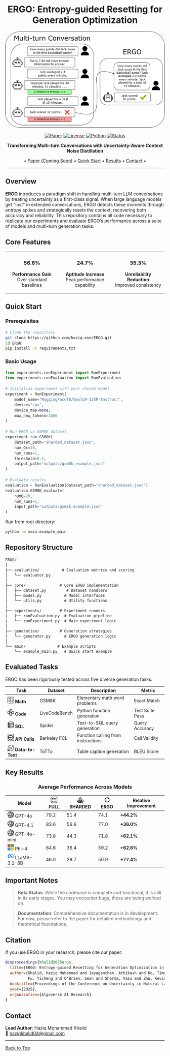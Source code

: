 <div align="center">

# ERGO: Entropy-guided Resetting for Generation Optimization

![ERGO Banner](READMEimg/Representative_Diagram.png)

[![Paper](https://img.shields.io/badge/📄_Read_Paper-8A2BE2?style=for-the-badge)](https://github.com/haziq-exe/ERGO)
[![License](https://img.shields.io/badge/License-MIT-blue.svg?style=for-the-badge)](LICENSE)
[![Python](https://img.shields.io/badge/Python-3.8+-green?style=for-the-badge&logo=python&logoColor=white)](https://www.python.org/)
[![Status](https://img.shields.io/badge/Status-Beta_Testing-orange?style=for-the-badge)](https://github.com/haziq-exe/ERGO/issues)

**Transforming Multi-turn Conversations with Uncertainty-Aware Context Noise Distillation**

• [Paper (Coming Soon)](https://github.com/haziq-exe/ERGO) • [Quick Start](#-quick-start) • [Results](#-key-results) • [Contact](mailto:haziqkhalid04@gmail.com) •

</div>

---

## Overview

**ERGO** introduces a paradigm shift in handling multi-turn LLM conversations by treating uncertainty as a first-class signal. When large language models get "lost" in extended conversations, ERGO detects these moments through entropy spikes and strategically resets the context, recovering both accuracy and reliability. This repository contains all code necessary to replicate our experiments and evaluate ERGO’s performance across a suite of models and multi-turn generation tasks.

## Core Features

<div align="center">
<table>
<tr>
<td width="33.333%" align="center">

### 56.6%
**Performance Gain**  
Over standard baselines

</td>
<td width="33.333%" align="center">

### 24.7%
**Aptitude Increase**  
Peak performance capability

</td>
<td width="33.333%" align="center">

### 35.3%
**Unreliability Reduction**  
Improved consistency

</td>
</tr>
</table>
</div>

## Quick Start

### Prerequisites

```bash
# Clone the repository
git clone https://github.com/haziq-exe/ERGO.git
cd ERGO
pip install -r requirements.txt
```

### Basic Usage

```python
from experiments.runExperiment import RunExperiment
from experiments.runEvaluation import RunEvaluation

# Initialize experiment with your chosen model
experiment = RunExperiment(
    model_name="HuggingFaceTB/SmolLM-135M-Instruct",
    device="cpu",
    device_map=None,
    max_new_tokens=1000
)

# Run ERGO on GSM8K dataset
experiment.run_GSM8K(
    dataset_path="sharded_dataset.json",
    num_Qs=20,
    num_runs=1,
    threshold=0.5,
    output_path="outputs/gsm8k_example.json"
)

# Evaluate results
evaluation = RunEvaluation(dataset_path="sharded_dataset.json")
evaluation.GSM8K_evaluate(
    numQ=20,
    num_runs=1,
    input_path="outputs/gsm8k_example.json"
)
```

Run from root directory:
```bash
python -m main.example_main
```

## Repository Structure

```
ERGO/
│
├── evaluation/          # Evaluation metrics and scoring
│   └── evaluator.py
│
├── core/               # Core ERGO implementation
│   ├── dataset.py         # Dataset handlers
│   ├── model.py          # Model interfaces
│   └── utils.py          # Utility functions
│
├── experiments/        # Experiment runners
│   ├── runEvaluation.py  # Evaluation pipeline
│   └── runExperiment.py  # Main experiment logic
│
├── generation/         # Generation strategies
│   └── generator.py      # ERGO generation logic
│
└── main/              # Example scripts
    └── example_main.py   # Quick start example
```

## Evaluated Tasks

ERGO has been rigorously tested across five diverse generation tasks:

<div align="center">

| Task | Dataset | Description | Metric |
|------|---------|-------------|--------|
| <img src="READMEimg/Math.png" width="20" alt="Math"/> **Math** | GSM8K | Elementary math word problems | Exact Match |
| <img src="READMEimg/Code.png" width="20" alt="Code"/> **Code** | LiveCodeBench | Python function generation | Test Suite Pass |
| <img src="READMEimg/DB.png" width="20" alt="SQL"/> **SQL** | Spider | Text-to-SQL query generation | Query Accuracy |
| <img src="READMEimg/API.png" width="20" alt="API"/> **API Calls** | Berkeley FCL | Function calling from instructions | Call Validity |
| <img src="READMEimg/D2T.png" width="20" alt="D2T"/> **Data-to-Text** | ToTTo | Table caption generation | BLEU Score |

</div>

## Key Results

<div align="center">

### Average Performance Across Models

| Model | <img src="READMEimg/FULL.png" width="20" alt="FULL"/> FULL |<img src="READMEimg/SHARD.png" width="20" alt="SHARD"/> SHARDED | <img src="READMEimg/ERGO.png" width="20" alt="ERGO"/> ERGO | **Relative Improvement** |
|-------|------|---------|----------|-------------|
| <img src="READMEimg/OpenAI.png" width="20" alt="OpenAI"/> GPT-4o  | 79.2 | 51.4 | 74.1 | **+44.2%** |
| <img src="READMEimg/OpenAI.png" width="20" alt="OpenAI"/> GPT-4.1 | 83.6 | 56.6 | 77.0 | **+36.0%** |
| <img src="READMEimg/OpenAI.png" width="20" alt="OpenAI"/> GPT-4o-mini | 73.8 | 44.3 | 71.8 | **+62.1%** | 
| <img src="READMEimg/Microsoft.png" width="20" alt="Microsoft"/> Phi-4 | 64.6 | 36.4 | 59.2 | **+62.6%** |
| <img src="READMEimg/Meta.png" width="20" alt="Meta"/> LLaMA-3.1-8B | 46.0 | 28.7 | 50.9 | **+77.4%** |

</div>

## Important Notes

> **Beta Status**: While the codebase is complete and functional, It is still in its early stages. You may encounter bugs, these are being worked on.

> **Documentation**: Comprehensive documentation is in development. For now, please refer to the paper for detailed methodology and theoretical foundations.


## Citation

If you use ERGO in your research, please cite our paper:

```bibtex
@inproceedings{khalid2025ergo,
  title={ERGO: Entropy-guided Resetting for Generation Optimization in Multi-turn Language Models},
  author={Khalid, Haziq Mohammad and Jeyaganthan, Athikash and Do, Timothy and 
          Fu, Yicheng and O'Brien, Sean and Sharma, Vasu and Zhu, Kevin},
  booktitle={Proceedings of the Conference on Uncertainty in Natural Language Processing (UncertaiNLP)},
  year={2025},
  organization={Algoverse AI Research}
}
```

## Contact

**Lead Author**: Haziq Mohammad Khalid  
📧 haziqkhalid04@gmail.com

---

[Back to Top](#-ergo-entropy-guided-resetting-for-generation-optimization)

</div>